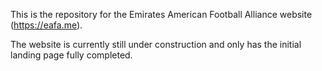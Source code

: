 This is the repository for the Emirates American Football Alliance website (https://eafa.me). 

The website is currently still under construction and only has the initial landing page fully completed.